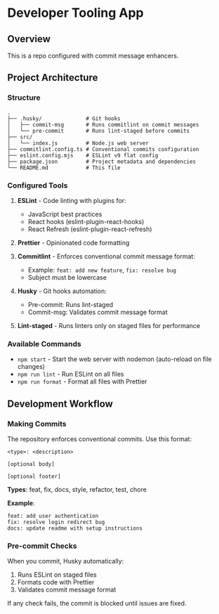 # Developer Tooling App

## Overview

This is a repo configured with commit message enhancers.

## Project Architecture

### Structure

```
.
├── .husky/              # Git hooks
│   ├── commit-msg       # Runs commitlint on commit messages
│   └── pre-commit       # Runs lint-staged before commits
├── src/
│   └── index.js         # Node.js web server
├── commitlint.config.ts # Conventional commits configuration
├── eslint.config.mjs    # ESLint v9 flat config
├── package.json         # Project metadata and dependencies
└── README.md            # This file
```

### Configured Tools

1. **ESLint** - Code linting with plugins for:
   - JavaScript best practices
   - React hooks (eslint-plugin-react-hooks)
   - React Refresh (eslint-plugin-react-refresh)
2. **Prettier** - Opinionated code formatting

3. **Commitlint** - Enforces conventional commit message format:
   - Example: `feat: add new feature`, `fix: resolve bug`
   - Subject must be lowercase

4. **Husky** - Git hooks automation:
   - Pre-commit: Runs lint-staged
   - Commit-msg: Validates commit message format

5. **Lint-staged** - Runs linters only on staged files for performance

### Available Commands

- `npm start` - Start the web server with nodemon (auto-reload on file changes)
- `npm run lint` - Run ESLint on all files
- `npm run format` - Format all files with Prettier

## Development Workflow

### Making Commits

The repository enforces conventional commits. Use this format:

```
<type>: <description>

[optional body]

[optional footer]
```

**Types**: feat, fix, docs, style, refactor, test, chore

**Example**:

```
feat: add user authentication
fix: resolve login redirect bug
docs: update readme with setup instructions
```

### Pre-commit Checks

When you commit, Husky automatically:

1. Runs ESLint on staged files
2. Formats code with Prettier
3. Validates commit message format

If any check fails, the commit is blocked until issues are fixed.
